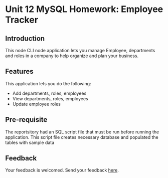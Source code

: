 # Unit 12 MySQL Homework: Employee Tracker

## Introduction
<p> This node CLI node application lets you manage Employee, departments and roles in a company to help organize and plan your business. </p>
  
## Features
<p> This application lets you do the following:
  <ul>
    <li>Add departments, roles, employees </li>
    <li>View departments, roles, employees</li>
    <li>Update employee roles</li>
    </ul>
</p>
  
## Pre-requisite
<p> The reportsitory had an SQL script file that must be run before running the application. This script file creates necessary database and populated the tables with sample data</p>

## Feedback
<p> Your feedback is welcomed. Send your feedback <a href="mailto:bhaskar.tripathi@outlook.com?Subject=Password%20Generator%20App%20-%20Feedback" target="_top">here</a>.</p>
